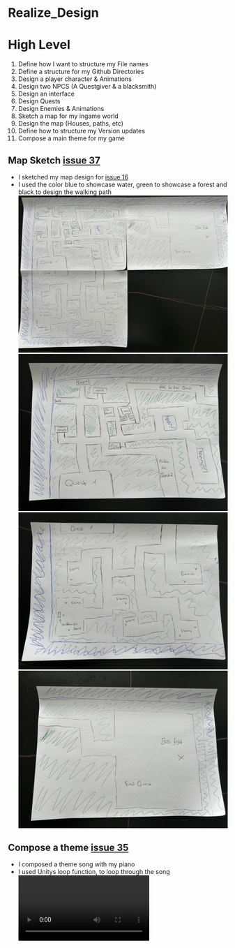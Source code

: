 # Realize_Design

# High Level
1. Define how I want to structure my File names
2. Define a structure for my Github Directories
3. Design a player character & Animations
4. Design two NPCS (A Questgiver & a blacksmith)
5. Design an interface
6. Design Quests
7. Design Enemies & Animations
8. Sketch a map for my ingame world
9. Design the map (Houses, paths, etc)
10. Define how to structure my Version updates
11. Compose a main theme for my game

## Map Sketch [issue 37]
* I sketched my map design for [issue 16]
* I used the color blue to showcase water, green to showcase a forest and black to design the walking path
![Map Sketch put together][mapSketchAll]
![Map Sketch First Map Section][mapSketch1]
![Map Sketch Second Map Section][mapSketch2]
![Map Sketch Third Map Section][mapSketch3]

## Compose a theme [issue 35]
* I composed a theme song with my piano
* I used Unitys loop function, to loop through the song
![Composing the song on Piano][composedSong]

[issue 16]: https://github.com/MysterionNY/m431_ap24a_ForgottenLands/issues/16
[issue 35]: https://github.com/MysterionNY/m431_ap24a_ForgottenLands/issues/35
[issue 37]: https://github.com/MysterionNY/m431_ap24a_ForgottenLands/issues/37

[mapSketchAll]: ../02_Resources/Images/04_MapSketchAll.jpg
[mapSketch1]: ../02_Resources/Images/04_MapSketch1.jpg
[mapSketch2]: ../02_Resources/Images/04_MapSketch2.jpg
[mapSketch3]: ../02_Resources/Images/04_MapSketch3.jpg
[composedSong]: ../02_Resources/Videos/ForgottenLands_PianoTheme_Creation.mp4